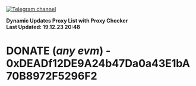 [![Telegram channel](https://img.shields.io/endpoint?url=https://runkit.io/damiankrawczyk/telegram-badge/branches/master?url=https://t.me/n4z4v0d)](https://t.me/n4z4v0d) 

**Dynamic Updates Proxy List with Proxy Checker**  
**Last Updated: 19.12.23 20:48**

# DONATE (_any evm_) - 0xDEADf12DE9A24b47Da0a43E1bA70B8972F5296F2
